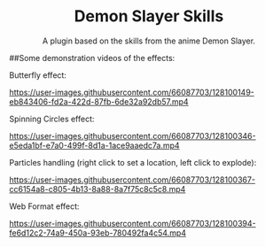 
<h1 align="center">Demon Slayer Skills</h1>
<p align="center">A plugin based on the skills from the anime Demon Slayer.</p>


##Some demonstration videos of the effects:

Butterfly effect:
 
https://user-images.githubusercontent.com/66087703/128100149-eb843406-fd2a-422d-87fb-6de32a92db57.mp4

Spinning Circles effect:
 
https://user-images.githubusercontent.com/66087703/128100346-e5eda1bf-e7a0-499f-8d1a-1ace9aaedc7a.mp4


Particles handling (right click to set a location, left click to explode): 
 
https://user-images.githubusercontent.com/66087703/128100367-cc6154a8-c805-4b13-8a88-8a7f75c8c5c8.mp4
 
Web Format effect: 
 
https://user-images.githubusercontent.com/66087703/128100394-fe6d12c2-74a9-450a-93eb-780492fa4c54.mp4






